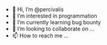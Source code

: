 - 👋 Hi, I’m @percivalis
- 👀 I’m interested in programmation 
- 🌱 I’m currently learning bug bounty 
- 💞️ I’m looking to collaborate on ...
- 📫 How to reach me ...

<!---
percivalis/percivalis is a ✨ special ✨ repository because its `README.md` (this file) appears on your GitHub profile.
You can click the Preview link to take a look at your changes.
--->
